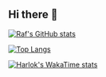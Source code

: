 ## Hi there 👋
[![Raf's GitHub stats](https://github-readme-stats-kappa-navy-69.vercel.app/api?username=rafmonteiro&show_icons=true&theme=transparent&show=reviews,discussions_started,discussions_answered,prs_merged,prs_merged_percentage)](https://github.com/rafmonteiro/github-readme-stats)

[![Top Langs](https://github-readme-stats-kappa-navy-69.vercel.app/api/top-langs/?username=rafmonteiro&show_icons=true&theme=transparent)](https://github.com/rafmonteiro/github-readme-stats)

[![Harlok's WakaTime stats](https://github-readme-stats-kappa-navy-69.vercel.app/api/wakatime?username=rafmonteiro&show_icons=true&theme=transparent)](https://github.com/rafmonteiro/github-readme-stats)
<!--
**rafmonteiro/rafmonteiro** is a ✨ _special_ ✨ repository because its `README.md` (this file) appears on your GitHub profile.

Here are some ideas to get you started:

- 🔭 I’m currently working on ...
- 🌱 I’m currently learning ...
- 👯 I’m looking to collaborate on ...
- 🤔 I’m looking for help with ...
- 💬 Ask me about ...
- 📫 How to reach me: ...
- 😄 Pronouns: ...
- ⚡ Fun fact: ...
-->
